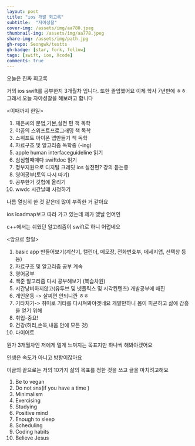 ```yaml
---
layout: post
title: "ios 개발 회고록" 
subtitle:  "자아성찰"
cover-img: /assets/img/aa780.jpeg
thumbnail-img: /assets/img/aa778.jpeg
share-img: /assets/img/path.jpg
gh-repo: Seongwk/testts
gh-badge: [star, fork, follow]
tags: [swift, ios, Xcode]
comments: true
---
```



오늘은 진짜 회고록

거의 ios swift를 공부한지 3개월차 입니다. 또한 졸업했어요  이제 학사 7년만에 ㅎㅎ
그래서 오늘 자아성찰을 해보려고 합니다

<이때까지 한일> 

  1. 재은씨의 문법,기본,실전 편 책 독학
  2. 야곰의 스위프트프로그래밍 책 독학
  3. 스위프트 아이폰 앱만들기 책 독학
  4. 자료구조 및 알고리즘 독학중 (-ing)
  5. apple human interfaceguideline 읽기
  6. 심심할때매다 swiftdoc 읽기
  7. 정부지원으로 디지털 크레딧 ios 실전편? 강의 듣는중
  8. 영어공부(토익 다시 따기)
  9. 공부한거 깃헙에 올리기
  10. wwdc 시간날떄 시청하기

나름 열심히 한 것 같은데 많이 부족한 거 같아요

ios  loadmap보고 따라 가고 있는데 제가 엤날 언어인 

c++에서는 쉬웠던 알고리즘이 swift로 하니 어렵네요

<앞으로 할일>

  1. basic app 만들어보기(계산기, 캘린더, 메모장, 전화번호부, 메세지앱, 선택창 등등)
  2. 자료구조 및 알고리즘 공부 계속
  3. 영어공부
  4. 백준 알고리즘 다시 공부해보기 (복습차원)
  5. 시간낭비하지않고(유투브 및 넷플릭스 및 시각컨텐츠) 개발공부에 매진
  6. 개인운동 -> 살찌면 안되니깐 ㅎㅎ
  7. 기타치기-> 취미로 기타를 다시쳐봐야겟네요 개발만하니 몸이 피곤하고 삶에 감흥을 얻기 위해
  8. 취업-중요!
  9. 건강(허리,손목,내몸 안에 모든 것)
  10. 다이어트

뭔가 3개월차인 저에게 멀게 느껴지는 목표지만 하나씩 해봐야겠어요

인생은 속도가 아니고 방향이잖아요 

이글의 끝으로는 저의 10가지 삶의 목표를 정한 것을 쓰고 글을 마치려고해요

  1.  Be to vegan
  2.  Do not sns(if you have a time )
  3.  Minimalism
  4.  Exercising
  5.  Studying
  6.  Positive mind
  7.  Enough to sleep
  8.  Scheduling
  9.  Coding habits
  10.  Believe Jesus
